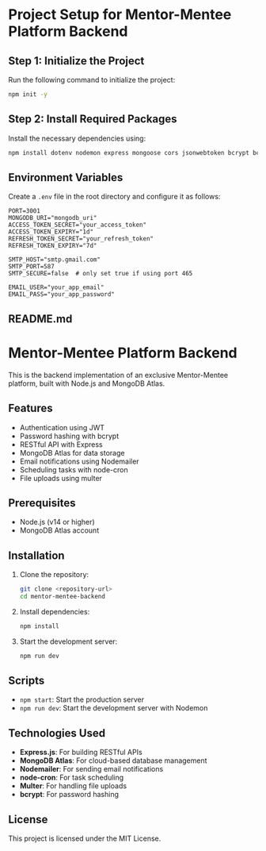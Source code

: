 # Project Setup for Mentor-Mentee Platform Backend

## Step 1: Initialize the Project
Run the following command to initialize the project:
```bash
npm init -y
```

## Step 2: Install Required Packages
Install the necessary dependencies using:
```bash
npm install dotenv nodemon express mongoose cors jsonwebtoken bcrypt bcryptjs body-parser multer node-cron nodemailer
```

## Environment Variables
Create a `.env` file in the root directory and configure it as follows:
```plaintext
PORT=3001
MONGODB_URI="mongodb_uri"
ACCESS_TOKEN_SECRET="your_access_token"
ACCESS_TOKEN_EXPIRY="1d"
REFRESH_TOKEN_SECRET="your_refresh_token"
REFRESH_TOKEN_EXPIRY="7d"

SMTP_HOST="smtp.gmail.com"
SMTP_PORT=587
SMTP_SECURE=false  # only set true if using port 465

EMAIL_USER="your_app_email"
EMAIL_PASS="your_app_password"
```

## README.md
# Mentor-Mentee Platform Backend

This is the backend implementation of an exclusive Mentor-Mentee platform, built with Node.js and MongoDB Atlas.

## Features
- Authentication using JWT
- Password hashing with bcrypt
- RESTful API with Express
- MongoDB Atlas for data storage
- Email notifications using Nodemailer
- Scheduling tasks with node-cron
- File uploads using multer

## Prerequisites
- Node.js (v14 or higher)
- MongoDB Atlas account

## Installation

1. Clone the repository:
   ```bash
   git clone <repository-url>
   cd mentor-mentee-backend
   ```

2. Install dependencies:
   ```bash
   npm install
   ```

3. Start the development server:
   ```bash
   npm run dev
   ```

## Scripts
- `npm start`: Start the production server
- `npm run dev`: Start the development server with Nodemon

## Technologies Used
- **Express.js**: For building RESTful APIs
- **MongoDB Atlas**: For cloud-based database management
- **Nodemailer**: For sending email notifications
- **node-cron**: For task scheduling
- **Multer**: For handling file uploads
- **bcrypt**: For password hashing

## License
This project is licensed under the MIT License.
